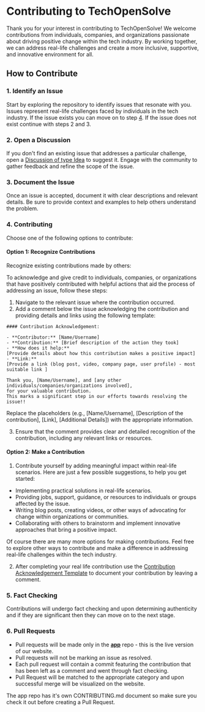 # Contributing to TechOpenSolve

Thank you for your interest in contributing to TechOpenSolve! We welcome contributions from individuals, companies, and organizations passionate about driving positive change within the tech industry. By working together, we can address real-life challenges and create a more inclusive, supportive, and innovative environment for all.

## How to Contribute

### 1.  Identify an Issue

Start by exploring the repository to identify issues that resonate with you. Issues represent real-life challenges faced by individuals in the tech industry. If the issue exists you can move on to step [4](#4-contributing). If the issue does not exist continue with steps 2 and 3.

### 2. Open a Discussion

If you don't find an existing issue that addresses a particular challenge, open a [Discussion of type Idea](https://github.com/orgs/TechOpenSolve/discussions) to suggest it. Engage with the community to gather feedback and refine the scope of the issue.

### 3. Document the Issue

Once an issue is accepted, document it with clear descriptions and relevant details. Be sure to provide context and examples to help others understand the problem.

### 4. Contributing

Choose one of the following options to contribute:

#### Option 1: Recognize Contributions

Recognize existing contributions made by others:

To acknowledge and give credit to individuals, companies, or organizations that have positively contributed with helpful actions that aid the process of addressing an issue, follow these steps:

1. Navigate to the relevant issue where the contribution occurred.
2. Add a comment below the issue acknowledging the contribution and providing details and links using the following template:

```
#### Contribution Acknowledgement:

- **Contributor:** [Name/Username]
- **Contribution:** [Brief description of the action they took]
- **How does it help:** 
[Provide details about how this contribution makes a positive impact]
- **Link:** 
[Provide a link (blog post, video, company page, user profile) - most suitable link ]

Thank you, [Name/Username], and [any other individuals/companies/organizations involved], 
for your valuable contribution. 
This marks a significant step in our efforts towards resolving the issue!!

```
Replace the placeholders (e.g., [Name/Username], [Description of the contribution], [Link], [Additional Details]) with the appropriate information.

3. Ensure that the comment provides clear and detailed recognition of the contribution, including any relevant links or resources.

#### Option 2: Make a Contribution

1. Contribute yourself by adding meaningful impact within real-life scenarios. Here are just a few possible suggestions, to help you get started: 

- Implementing practical solutions in real-life scenarios.
- Providing jobs, support, guidance, or resources to individuals or groups affected by the issue.
- Writing blog posts, creating videos, or other ways of advocating for change within organizations or communities.
- Collaborating with others to brainstorm and implement innovative approaches that bring a positive impact.

Of course there are many more options for making contributions. Feel free to explore other ways to contribute and make a difference in addressing real-life challenges within the tech industry.

2. After completing your real life contribution use the 
[Contribution Acknowledgement Template](#option-1-recognize-contributions) to document your contribution by leaving a comment.

### 5. Fact Checking

Contributions will undergo fact checking and upon determining authenticity and if they are significant then they can move on to the next stage.

### 6. Pull Requests

- Pull requests will be made only in the [**app**](https://github.com/TechOpenSolve/app) repo - this is the live version of our website.
- Pull requests will not be marking an issue as resolved.
- Each pull request will contain a commit featuring the contribution that has been left as a comment and went through fact checking.
- Pull Request will be matched to the appropriate category and upon successful merge will be visualized on the website.

The app repo has it's own CONTRIBUTING.md document so make sure you check it out before creating a Pull Request.




  